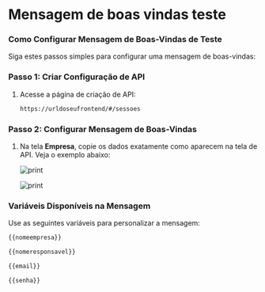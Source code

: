 # Mensagem de boas vindas teste

### Como Configurar Mensagem de Boas-Vindas de Teste

Siga estes passos simples para configurar uma mensagem de boas-vindas:

### Passo 1: Criar Configuração de API

1.  Acesse a página de criação de API:

    ```bash
    https://urldoseufrontend/#/sessoes
    ```

### Passo 2: Configurar Mensagem de Boas-Vindas

1.  Na tela **Empresa**, copie os dados exatamente como aparecem na tela de API. Veja o exemplo abaixo:

    ![print](<../docs/mensagem boas vindas teste/telaapi.png>)

    ![print](<../docs/mensagem boas vindas teste/telaempresas.png>)

### Variáveis Disponíveis na Mensagem

Use as seguintes variáveis para personalizar a mensagem:

```bash
{{nomeempresa}}
```

```bash
{{nomeresponsavel}}
```

```bash
{{email}}
```

```bash
{{senha}}
```
